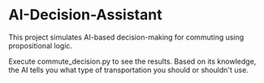 # AI-Decision-Assistant

This project simulates AI-based decision-making for commuting using propositional logic.

Execute commute_decision.py to see the results. Based on its knowledge, the AI tells you what type of transportation you should or shouldn't use.
